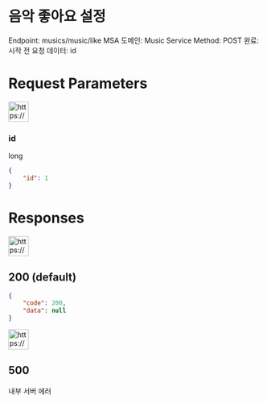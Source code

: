 # 음악 좋아요 설정

Endpoint: musics/music/like
MSA 도메인: Music Service
Method: POST
완료: 시작 전
요청 데이터: id

# Request Parameters

<aside>
<img src="https://www.notion.so/icons/gift_blue.svg" alt="https://www.notion.so/icons/gift_blue.svg" width="40px" />

### id

long

</aside>

```json
{
	"id": 1
}
```

# Responses

<aside>
<img src="https://www.notion.so/icons/send_orange.svg" alt="https://www.notion.so/icons/send_orange.svg" width="40px" />

## 200 (default)

</aside>

```json
{ 
	"code": 200,
	"data": null
}
```

<aside>
<img src="https://www.notion.so/icons/browser-stop_red.svg" alt="https://www.notion.so/icons/browser-stop_red.svg" width="40px" />

## 500

내부 서버 에러

</aside>